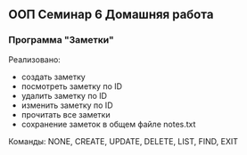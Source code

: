 ## ООП Семинар 6 Домашняя работа
### Программа "Заметки"

Реализовано:
* создать заметку
* посмотреть заметку по ID
* удалить заметку по ID
* изменить заметку по ID
* прочитать все заметки
* сохранение заметок в общем файле notes.txt

Команды:
NONE,
CREATE,
UPDATE,
DELETE,
LIST,
FIND,
EXIT